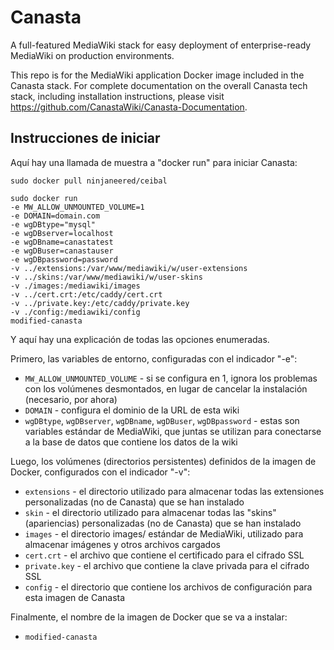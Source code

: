# Canasta
A full-featured MediaWiki stack for easy deployment of enterprise-ready MediaWiki on production environments.

This repo is for the MediaWiki application Docker image included in the Canasta stack. For complete documentation on the overall Canasta tech stack, including installation instructions, please visit https://github.com/CanastaWiki/Canasta-Documentation.

## Instrucciones de iniciar
Aquí hay una llamada de muestra a "docker run" para iniciar Canasta:
```
sudo docker pull ninjaneered/ceibal
```

```
sudo docker run
-e MW_ALLOW_UNMOUNTED_VOLUME=1
-e DOMAIN=domain.com
-e wgDBtype="mysql"
-e wgDBserver=localhost
-e wgDBname=canastatest
-e wgDBuser=canastauser
-e wgDBpassword=password
-v ../extensions:/var/www/mediawiki/w/user-extensions
-v ../skins:/var/www/mediawiki/w/user-skins
-v ./images:/mediawiki/images
-v ../cert.crt:/etc/caddy/cert.crt
-v ../private.key:/etc/caddy/private.key
-v ./config:/mediawiki/config
modified-canasta
```

Y aquí hay una explicación de todas las opciones enumeradas.

Primero, las variables de entorno, configuradas con el indicador "-e":
- `MW_ALLOW_UNMOUNTED_VOLUME` - si se configura en 1, ignora los problemas con los volúmenes desmontados, en lugar de cancelar la instalación (necesario, por ahora)
- `DOMAIN` - configura el dominio de la URL de esta wiki
- `wgDBtype`, `wgDBserver`, `wgDBname`, `wgDBuser`, `wgDBpassword` - estas son variables estándar de MediaWiki, que juntas se utilizan para conectarse a la base de datos que contiene los datos de la wiki

Luego, los volúmenes (directorios persistentes) definidos de la imagen de Docker, configurados con el indicador "-v":
- `extensions` - el directorio utilizado para almacenar todas las extensiones personalizadas (no de Canasta) que se han instalado
- `skin` - el directorio utilizado para almacenar todas las "skins" (apariencias) personalizadas (no de Canasta) que se han instalado
- `images` - el directorio images/ estándar de MediaWiki, utilizado para almacenar imágenes y otros archivos cargados
- `cert.crt` - el archivo que contiene el certificado para el cifrado SSL
- `private.key` -  el archivo que contiene la clave privada para el cifrado SSL
- `config` - el directorio que contiene los archivos de configuración para esta imagen de Canasta

Finalmente, el nombre de la imagen de Docker que se va a instalar:
- `modified-canasta`
